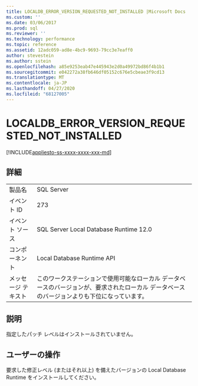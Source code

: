 ```yaml
---
title: LOCALDB_ERROR_VERSION_REQUESTED_NOT_INSTALLED |Microsoft Docs
ms.custom: ''
ms.date: 03/06/2017
ms.prod: sql
ms.reviewer: ''
ms.technology: performance
ms.topic: reference
ms.assetid: 12adc059-ad8e-4bc9-9693-79cc3e7eaff0
author: stevestein
ms.author: sstein
ms.openlocfilehash: a85e9253eab47e445943e2d0a49972bd86f4b1b1
ms.sourcegitcommit: e042272a38fb646df05152c676e5cbeae3f9cd13
ms.translationtype: MT
ms.contentlocale: ja-JP
ms.lasthandoff: 04/27/2020
ms.locfileid: "68127005"
---
```

# <a name="localdb_error_version_requested_not_installed"></a>LOCALDB_ERROR_VERSION_REQUESTED_NOT_INSTALLED
[!INCLUDE[appliesto-ss-xxxx-xxxx-xxx-md](../../includes/appliesto-ss-xxxx-xxxx-xxx-md.md)]
    
## <a name="details"></a>詳細  
  
|||  
|-|-|  
|製品名|SQL Server|  
|イベント ID|273|  
|イベント ソース|SQL Server Local Database Runtime 12.0|  
|コンポーネント|Local Database Runtime API|  
|メッセージ テキスト|このワークステーションで使用可能なローカル データベースのバージョンが、要求されたローカル データベースのバージョンよりも下位になっています。|  
  
## <a name="explanation"></a>説明  
 指定したパッチ レベルはインストールされていません。  
  
## <a name="user-action"></a>ユーザーの操作  
 要求した修正レベル (またはそれ以上) を備えたバージョンの Local Database Runtime をインストールしてください。  
  
  
